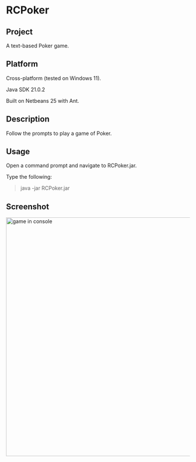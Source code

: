RCPoker
=======

Project
-------

A text-based Poker game.

Platform
--------

Cross-platform (tested on Windows 11).

Java SDK 21.0.2

Built on Netbeans 25 with Ant.

Description
-----------

Follow the prompts to play a game of Poker.

Usage
-----

Open a command prompt and navigate to RCPoker.jar.

Type the following:

> java -jar RCPoker.jar

Screenshot
----------
<img width="1156" height="654" alt="game in console" src="https://github.com/user-attachments/assets/c377f938-ebb8-4cd4-b471-2e59fd244940" />
